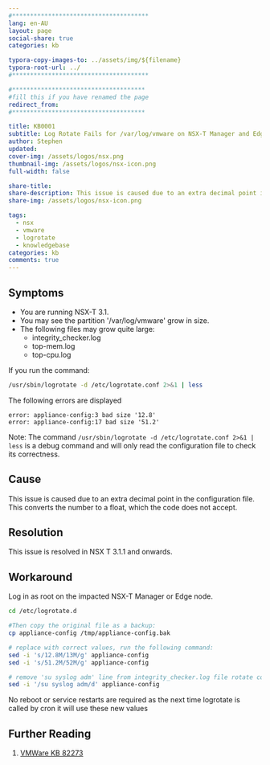 ```yaml
---
#**************************************
lang: en-AU
layout: page
social-share: true
categories: kb

typora-copy-images-to: ../assets/img/${filename}
typora-root-url: ../
#**************************************

#*************************************
#fill this if you have renamed the page
redirect_from:
#*************************************

title: KB0001
subtitle: Log Rotate Fails for /var/log/vmware on NSX-T Manager and Edge Nodes
author: Stephen
updated:
cover-img: /assets/logos/nsx.png
thumbnail-img: /assets/logos/nsx-icon.png
full-width: false

share-title: 
share-description: This issue is caused due to an extra decimal point in the configuration file. This converts the number to a float, which the code does not accept.
share-img: /assets/logos/nsx-icon.png

tags:
  - nsx
  - vmware
  - logrotate
  - knowledgebase
categories: kb
comments: true
---
```


## Symptoms

* You are running NSX-T 3.1.
* You may see the partition '/var/log/vmware'  grow in size.
* The following files may grow quite large:
  * integrity_checker.log
  * top-mem.log
  * top-cpu.log

If you run the command: 

``` bash 
/usr/sbin/logrotate -d /etc/logrotate.conf 2>&1 | less
```

The following errors are displayed

```terminal
error: appliance-config:3 bad size '12.8'
error: appliance-config:17 bad size '51.2'
```

Note: The command `/usr/sbin/logrotate -d /etc/logrotate.conf 2>&1 | less` is a debug command and will only read the configuration file to check its correctness.

## Cause

This issue is caused due to an extra decimal point in the configuration file. This converts the number to a float, which the code does not accept.

## Resolution

This issue is resolved in NSX T 3.1.1 and onwards. 

## Workaround

Log in as root on the impacted NSX-T Manager or Edge node.

``` bash
cd /etc/logrotate.d

#Then copy the original file as a backup: 
cp appliance-config /tmp/appliance-config.bak

# replace with correct values, run the following command:
sed -i 's/12.8M/13M/g' appliance-config
sed -i 's/51.2M/52M/g' appliance-config

# remove 'su syslog adm' line from integrity_checker.log file rotate config section:
sed -i '/su syslog adm/d' appliance-config
```

No reboot or service restarts are required as the next time logrotate is called by cron it will use these new values

## Further Reading

1. [VMWare KB 82273](https://kb.vmware.com/s/article/82273)

